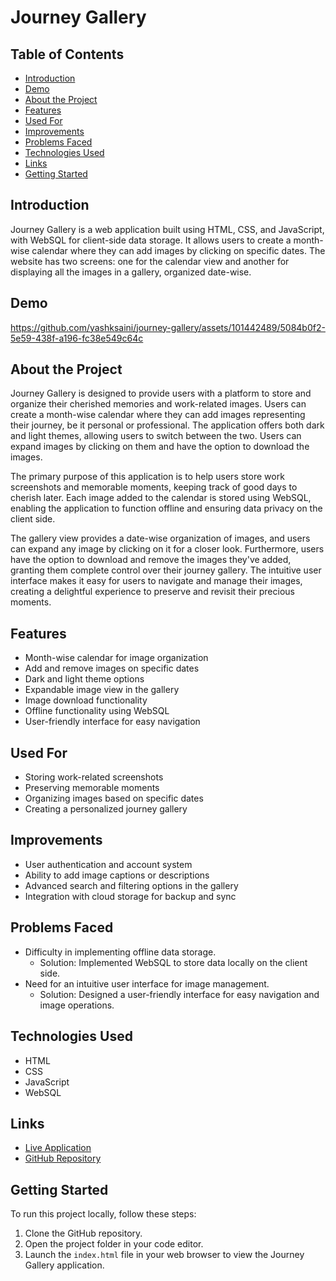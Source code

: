 # Journey Gallery

## Table of Contents
- [Introduction](#introduction)
- [Demo](#demo)
- [About the Project](#about-the-project)
- [Features](#features)
- [Used For](#used-for)
- [Improvements](#improvements)
- [Problems Faced](#problems-faced)
- [Technologies Used](#technologies-used)
- [Links](#links)
- [Getting Started](#getting-started)

## Introduction
Journey Gallery is a web application built using HTML, CSS, and JavaScript, with WebSQL for client-side data storage. It allows users to create a month-wise calendar where they can add images by clicking on specific dates. The website has two screens: one for the calendar view and another for displaying all the images in a gallery, organized date-wise.

## Demo


https://github.com/yashksaini/journey-gallery/assets/101442489/5084b0f2-5e59-438f-a196-fc38e549c64c



## About the Project
Journey Gallery is designed to provide users with a platform to store and organize their cherished memories and work-related images. Users can create a month-wise calendar where they can add images representing their journey, be it personal or professional. The application offers both dark and light themes, allowing users to switch between the two. Users can expand images by clicking on them and have the option to download the images.

The primary purpose of this application is to help users store work screenshots and memorable moments, keeping track of good days to cherish later. Each image added to the calendar is stored using WebSQL, enabling the application to function offline and ensuring data privacy on the client side. 

The gallery view provides a date-wise organization of images, and users can expand any image by clicking on it for a closer look. Furthermore, users have the option to download and remove the images they've added, granting them complete control over their journey gallery. The intuitive user interface makes it easy for users to navigate and manage their images, creating a delightful experience to preserve and revisit their precious moments.

## Features
- Month-wise calendar for image organization
- Add and remove images on specific dates
- Dark and light theme options
- Expandable image view in the gallery
- Image download functionality
- Offline functionality using WebSQL
- User-friendly interface for easy navigation

## Used For
- Storing work-related screenshots
- Preserving memorable moments
- Organizing images based on specific dates
- Creating a personalized journey gallery

## Improvements
- User authentication and account system
- Ability to add image captions or descriptions
- Advanced search and filtering options in the gallery
- Integration with cloud storage for backup and sync

## Problems Faced
- Difficulty in implementing offline data storage.
  - Solution: Implemented WebSQL to store data locally on the client side.
- Need for an intuitive user interface for image management.
  - Solution: Designed a user-friendly interface for easy navigation and image operations.

## Technologies Used
- HTML
- CSS
- JavaScript
- WebSQL

## Links
- [Live Application](https://journey-gallery-yks.netlify.app/)
- [GitHub Repository](https://github.com/yashksaini/journey-gallery)

## Getting Started
To run this project locally, follow these steps:
1. Clone the GitHub repository.
2. Open the project folder in your code editor.
3. Launch the `index.html` file in your web browser to view the Journey Gallery application.


